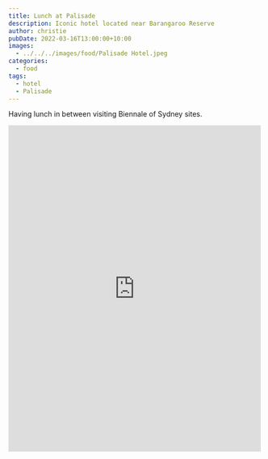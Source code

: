 ```yaml
---
title: Lunch at Palisade
description: Iconic hotel located near Barangaroo Reserve
author: christie
pubDate: 2022-03-16T13:00:00+10:00
images:
  - ../../../images/food/Palisade Hotel.jpeg
categories:
  - food
tags:
  - hotel
  - Palisade
---
```


Having lunch in between visiting Biennale of Sydney sites.

<iframe src="https://www.facebook.com/plugins/post.php?href=https%3A%2F%2Fwww.facebook.com%2Fchris1.tham%2Fposts%2Fpfbid02SvBBiWwKejsxqct7ZY9qGLp2xhhwD4yyJvYKDUToY8aKmCxopmuPUsySTUiHwsd7l&show_text=true&width=500" width="500" height="645" style="border:none;overflow:hidden" scrolling="no" frameborder="0" allowfullscreen="true" allow="autoplay; clipboard-write; encrypted-media; picture-in-picture; web-share"></iframe>
